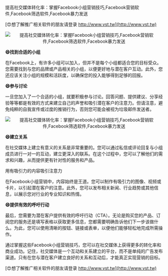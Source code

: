 提高社交媒体转化率：掌握Facebook小组营销技巧,Facebook营销软件,Facebook筛选软件,Facebook暴力发送

[😍想了解推广相关软件的朋友请登录 http://www.vst.tw](http://www.vst.tw)

 <center><img src="https://vst.tw/MP4/tuiguang/png/6.png" alt="提高社交媒体转化率：掌握Facebook小组营销技巧,Facebook营销软件,Facebook筛选软件,Facebook暴力发送"></center>

**😄找到合适的小组**

在Facebook上，有许多小组可以加入，但并不是每个小组都适合您的目标受众。您需要找到与您的品牌或产品相关的小组，以便更好地与潜在客户互动。此外，您还应该关注小组的规模和活跃度，以确保您的投入能够得到足够的回报。

**😄参与讨论**

一旦您加入了一个合适的小组，就要积极参与讨论。回答问题、提供建议、分享经验等等都是有效的方式来建立自己的声誉和吸引潜在客户的注意力。但请注意，避免纯粹的自我宣传或过度的推销行为，否则您可能会被视为垃圾邮件发送者。

 <center><img src="https://vst.tw/MP4/tuiguang/png/6.png" alt="提高社交媒体转化率：掌握Facebook小组营销技巧,Facebook营销软件,Facebook筛选软件,Facebook暴力发送"></center>

**😄建立关系**

在社交媒体上建立有意义的关系是非常重要的。您可以通过私信或评论回复与小组成员进行一对一的互动，建立更深入的联系。在这个过程中，您可以了解他们的需求和兴趣，从而提供更有针对性的服务和产品。

用有吸引力的内容吸引注意力

在Facebook小组营销中，内容始终是王道。您可以制作有吸引力的图像、视频或卡片，以引起潜在客户的注意。此外，您可以发布相关新闻、行业趋势或其他信息，以展示您对行业的专业知识和热情。

**😄提供有效的呼吁行动**

最后，您需要为潜在客户提供有效的呼吁行动（CTA）。无论是购买您的产品、订阅您的服务还是填写表格以获取更多信息，您都需要明确告诉他们下一步该做什么。为此，您可以使用清晰的按钮、链接或表单，以便他们能够轻松地完成所需操作。

通过掌握这些Facebook小组营销技巧，您可以在社交媒体上获得更多的转化率和商业成功。记住，社交媒体是一个互动和关系建立的平台，而不是单纯的广告发布渠道。只有在您与潜在客户建立良好的关系和互动后，才能真正实现营销的目标。

[😍想了解推广相关软件的朋友请登录 http://www.vst.tw](http://www.vst.tw)



